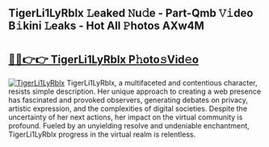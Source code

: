 ## TigerLi1LyRblx 𝙻eaked 𝙽u𝚍e - Part-Qmb 𝚅𝚒deo B𝚒kini 𝙻eaks - Hot All 𝙿hotos AXw4M

# <h2><a href="http://ld44igc.urlbe.top/?page=TigerLi1LyRblx">🔗🔗👉👉 TigerLi1LyRblx P𝚑oto𝚜Vid𝚎o</a></h2>

[![TigerLi1LyRblx](https://i.imgur.com/eBuTRDB.gif)](http://ld44igc.urlbe.top/?page=TigerLi1LyRblx)
TigerLi1LyRblx, a multifaceted and contentious character, resists simple description. Her unique approach to creating a web presence has fascinated and provoked observers, generating debates on privacy, artistic expression, and the complexities of digital societies. Despite the uncertainty of her next actions, her impact on the virtual community is profound. Fueled by an unyielding resolve and undeniable enchantment, TigerLi1LyRblx progress in the virtual realm is relentless.
